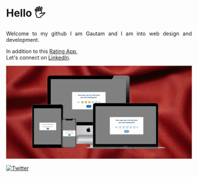 # Hello 🖐️

<p align="justify"> 
Welcome to my github
I am Gautam and I am into web design and development.
</p>
<p>
In addition to this <a href="https://rating-stars.netlify.app/">Rating App</a>,<br/> Let's connect on <a href="https://www.linkedin.com/in/webdev-gautam/">LinkedIn</a>.
</p>

![Design View](./Design/rating-app-designed.jpg)

[![Twitter](https://img.shields.io/twitter/url?style=social&url=https%3A%2F%2Frating-stars.netlify.app%2F)](https://twitter.com/intent/tweet?text=Wow:&url=https%3A%2F%2Frating-stars.netlify.app%2F)
